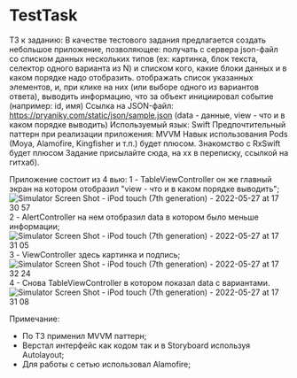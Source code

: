 # TestTask

ТЗ к заданию:
В качестве тестового задания предлагается создать небольшое приложение, позволяющее:
получать с сервера json-файл cо списком данных нескольких типов (ex: картинка, блок текста, селектор одного варианта из N) и списком кого, какие блоки данных и в каком порядке надо отобразить.
отображать список указанных элементов, и, при клике на них (или выборе одного из вариантов ответа), выводить информацию, что за объект инициировал событие (например: id, имя)
Ссылка на JSON-файл:   https://pryaniky.com/static/json/sample.json (data - данные, view - что и в каком порядке выводить)
Используемый язык: Swift
Предпочтительный паттерн при реализации приложения: MVVM
Навык использования Pods (Moya, Alamofire, Kingfisher и т.п.) будет плюсом.
Знакомство с RxSwift будет плюсом
Задание присылайте сюда, на хх в переписку, ссылкой на гитхаб).

Приложение состоит из 4 вью:
1 - TableViewController он же главный экран на котором отобразил "view - что и в каком порядке выводить";
![Simulator Screen Shot - iPod touch (7th generation) - 2022-05-27 at 17 30 57](https://user-images.githubusercontent.com/60488219/170721380-6c6cdf00-2a1b-4a43-80d3-e02bba4bd169.png)
2 - AlertController на нем отобразил data в котором было меньше информации;
![Simulator Screen Shot - iPod touch (7th generation) - 2022-05-27 at 17 31 05](https://user-images.githubusercontent.com/60488219/170721420-7450c8a6-622c-4a89-9b31-b44c88992aa6.png)
3 - ViewController здесь картинка и подпись;
![Simulator Screen Shot - iPod touch (7th generation) - 2022-05-27 at 17 32 24](https://user-images.githubusercontent.com/60488219/170721494-26e49cc2-33a6-4979-99ba-da829d2b4e37.png)
4 - Снова TableViewController в котором показал data с вариантами.
![Simulator Screen Shot - iPod touch (7th generation) - 2022-05-27 at 17 31 08](https://user-images.githubusercontent.com/60488219/170721584-556beff3-312f-4a7f-808d-156a272cdd33.png)

Примечание:
* По ТЗ применил MVVM паттерн;
* Верстал интерфейс как кодом так и в Storyboard используя Autolayout;
* Для работы с сетью использовал Alamofire;
